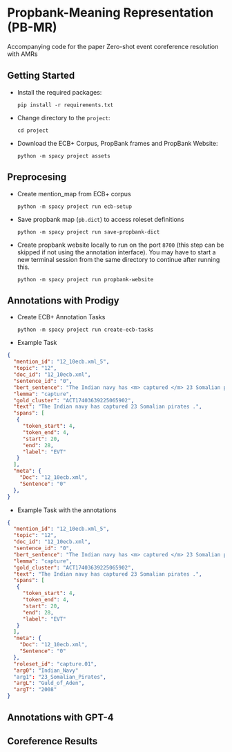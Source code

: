 # Propbank-Meaning Representation (PB-MR)

Accompanying code for the paper Zero-shot event coreference resolution with AMRs
## Getting Started
- Install the required packages:

    `pip install -r requirements.txt`

- Change directory to the `project`:

    `cd project`
 
- Download the ECB+ Corpus, PropBank frames and PropBank Website:

    `python -m spacy project assets`

## Preprocesing
- Create mention_map from ECB+ corpus

    `python -m spacy project run ecb-setup`

- Save propbank map (`pb.dict`) to access roleset definitions

    `python -m spacy project run save-propbank-dict`

- Create propbank website locally to run on the port `8700` (this step can be skipped if not using 
  the annotation interface). You may have to start a new terminal session from the same directory 
  to continue after running this.

    `python -m spacy project run propbank-website`

## Annotations with Prodigy
- Create ECB+ Annotation Tasks

  `python -m spacy project run create-ecb-tasks`

- Example Task
```json
{
  "mention_id": "12_10ecb.xml_5",
  "topic": "12",
  "doc_id": "12_10ecb.xml",
  "sentence_id": "0",
  "bert_sentence": "The Indian navy has <m> captured </m> 23 Somalian pirates .",
  "lemma": "capture",
  "gold_cluster": "ACT17403639225065902",
  "text": "The Indian navy has captured 23 Somalian pirates .",
  "spans": [
   {
     "token_start": 4,
     "token_end": 4,
     "start": 20,
     "end": 28,
     "label": "EVT"
   }
  ],
  "meta": {
    "Doc": "12_10ecb.xml",
    "Sentence": "0"
  },
}
```
- Example Task with the annotations
```json
{
  "mention_id": "12_10ecb.xml_5",
  "topic": "12",
  "doc_id": "12_10ecb.xml",
  "sentence_id": "0",
  "bert_sentence": "The Indian navy has <m> captured </m> 23 Somalian pirates .",
  "lemma": "capture",
  "gold_cluster": "ACT17403639225065902",
  "text": "The Indian navy has captured 23 Somalian pirates .",
  "spans": [
   {
     "token_start": 4,
     "token_end": 4,
     "start": 20,
     "end": 28,
     "label": "EVT"
   }
  ],
  "meta": {
    "Doc": "12_10ecb.xml",
    "Sentence": "0"
  },
  "roleset_id": "capture.01",
  "arg0": "Indian_Navy"
  "arg1": "23_Somalian_Pirates",
  "argL": "Guld_of_Aden",
  "argT": "2008"
}
```
## Annotations with GPT-4

## Coreference Results